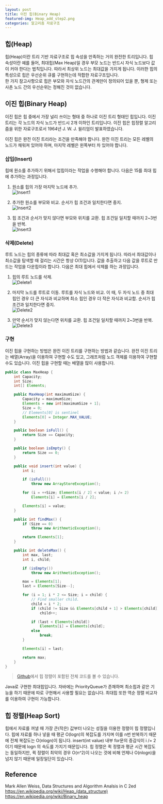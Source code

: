 ```yaml
---
layout: post
title: 이진 힙(Binary Heap)
featured-img: Heap_add_step2.png
categories: 알고리즘 자료구조
---
```


## 힙(Heap)

힙(Heap)이란 트리 기반 자료구조로 힙 속성을 만족하는 거의 완전한 트리입니다. 힙 속성이란 예를 들어, 최대힙(Max Heap)일 경우 부모 노드는 반드시 자식 노드보다 값이 커야 한다는 법칙입니다. 따라서 최상위 노드는 최대값을 가지게 됩니다. 이러한 힙의 특성으로 힙은 우선순위 큐를 구현하는데 적합한 자료구조입니다.  
한 가지 참고사항으로 힙은 부모와 자식 노드간의 관계만이 정의되어 있을 뿐, 형제 또는 사촌 노드 간의 우선순위는 정해진 것이 없습니다.

## 이진 힙(Binary Heap)

이진 힙은 힙 중에서 가장 널리 쓰이는 형태 중 하나로 이진 트리 형태인 힙입니다. 이진 트리는 각 노드의 자식 노드가 반드시 2개 이하인 트리입니다. 이진 힙은 힙정렬 알고리즘을 위한 자료구조로서 1964년 J. W. J. 윌리엄이 발표하였습니다.

이진 힙은 완전 이진 트리라는 조건을 만족해야 합니다. 완전 이진 트리는 모든 레벨의 노드가 채워져 있어야 하며, 마지막 레벨은 왼쪽부터 차 있어야 합니다.

### 삽입(Insert)

힙에 원소를 추가하기 위해서 업힙이라는 작업을 수행해야 합니다. 다음은 15를 최대 힙에 추가하는 과정입니다.

1. 원소를 힙의 가장 마지막 노드에 추가.  
![Insert1](/assets/img/posts/binary-heap/Heap_add_step1.svg)

2. 추가한 원소를 부모와 비교. 순서가 힙 조건과 일치한다면 중지.  
![Insert2](/assets/img/posts/binary-heap/Heap_add_step2.svg)

3. 힙 조건과 순서가 맞지 않다면 부모와 위치를 교환. 힙 조건일 일치할 때까지 2~3번을 반복.  
![Insert3](/assets/img/posts/binary-heap/Heap_add_step3.svg)

### 삭제(Delete)

루트 노드는 힙의 종류에 따라 최대값 혹은 최소값을 가지게 됩니다. 따라서 최대값이나 최소값을 탐색할 때 걸리는 시간은 항상 O(1)입니다. 값을 추출하고 다음 값을 루트로 만드는 작업을 다운힙이라 합니다. 다음은 최대 힙에서 삭제를 하는 과정입니다.

1. 힙의 루트 노드를 삭제.  
![Delete1](/assets/img/posts/binary-heap/Heap_delete_step1.svg)

2. 마지막 노드를 루트로 이동. 루트를 자식 노드와 비교. 이 때, 두 자식 노드 중 최대 힙인 경우 더 큰 자식과 비교하며 최소 힙인 경우 더 작은 자식과 비교함. 순서가 힙 조건과 일치한다면 중지.  
![Delete2](/assets/img/posts/binary-heap/Heap_delete_step2.svg)

3. 만약 순서가 맞지 않는다면 위치를 교환. 힙 조건일 일치할 때까지 2~3번을 반복.  
![Delete3](/assets/img/posts/binary-heap/Heap_delete_step3.svg)

### 구현

이진 힙을 구현하는 방법은 완전 이진 트리를 구현하는 방법과 같습니다. 완전 이진 트리는 배열(Array)을 이용하여 구현할 수도 있고, 그래프처럼 노드 객체를 이용하여 구현할 수도 있습니다. 이진 힙을 구현할 때는 배열을 많이 사용합니다.

```java
public class MaxHeap {
    int Capacity;
    int Size;
    int[] Elements;

    public MaxHeap(int maximumSize) {
        Capacity = maximumSize;
        Elements = new int[maximumSize + 1];
        Size = 0;
        // Elements[0] is sentinel
        Elements[0] = Integer.MAX_VALUE;
    }

    public boolean isFull() {
        return Size == Capacity;
    }

    public boolean isEmpty() {
        return Size == 0;
    }

    public void insert(int value) {
        int i;

        if (isFull())
            throw new ArrayStoreException();

        for (i = ++Size; Elements[i / 2] < value; i /= 2)
            Elements[i] = Elements[i / 2];

        Elements[i] = value;
    }

    public int findMax() {
        if (Size == 0)
            throw new ArithmeticException();

        return Elements[1];
    }

    public int deleteMax() {
        int max, last;
        int i, child;

        if (isEmpty())
            throw new ArithmeticException();

        max = Elements[1];
        last = Elements[Size--];

        for (i = 1; i * 2 <= Size; i = child) {
            // Find smaller child.
            child = i * 2;
            if (child != Size && Elements[child + 1] > Elements[child])
                child++;

            if (last < Elements[child])
                Elements[i] = Elements[child];
            else
                break;
        }

        Elements[i] = last;

        return max;
    }
}
```

>[Github](https://github.com/Kayuse88/maxheap-example)에서 힙 정렬이 포함된 전체 코드를 볼 수 있습니다.

Java로 구현한 최대힙입니다. 자바에는 PriorityQueue가 존재하며 최소힙과 같은 기능을 하기 때문에 따로 구현해서 사용할 필요는 없습니다. 최대힙 또한 역순 정렬 비교자를 이용하여 구현이 가능합니다.

## 힙 정렬(Heap Sort)

힙에서 자료를 꺼낼 때 가장 큰(작은) 값부터 나오는 성질을 이용한 정렬이 힙 정렬입니다. 힙에 자료를 하나 넣을 때 평균 O(logn)의 복잡도를 가지며 이를 n번 반복하기 때문에 전체 복잡도는 O(nlogn)이 됩니다. insert(int value) 내부 for문의 증감식이 i /= 2이기 때문에 logn 의 속도를 가지기 때문입니다. 힙 정렬은 퀵 정렬과 평균 시간 복잡도는 동일하지만, 퀵 정렬이 최악의 경우 O(n^2)이 나오는 것에 비해 언제나 O(nlogn)을 넘지 않기 때문에 일장일단이 있습니다.

## Reference

Mark Allen Weiss, Data Structures and Algorithm Analsis in C 2ed  
<https://en.wikipedia.org/wiki/Heap_(data_structure)>  
<https://en.wikipedia.org/wiki/Binary_heap>
